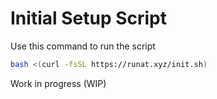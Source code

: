 # Initial Setup Script
Use this command to run the script
```bash
bash <(curl -fsSL https://runat.xyz/init.sh)
```

Work in progress (WIP)
